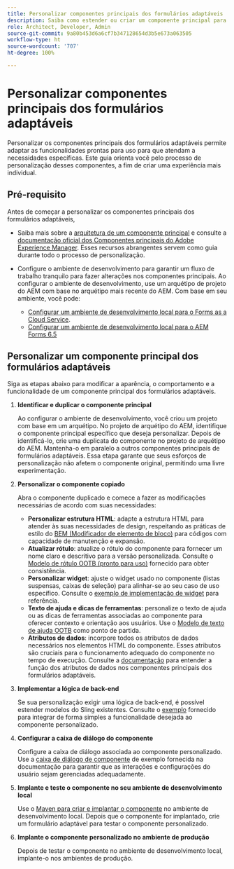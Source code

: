 ```yaml
---
title: Personalizar componentes principais dos formulários adaptáveis
description: Saiba como estender ou criar um componente principal para formulários adaptáveis e implementar funcionalidades personalizadas na sua organização.
role: Architect, Developer, Admin
source-git-commit: 9a80b453d6a6cf7b347128654d3b5e673a063505
workflow-type: ht
source-wordcount: '707'
ht-degree: 100%

---
```



# Personalizar componentes principais dos formulários adaptáveis

Personalizar os componentes principais dos formulários adaptáveis permite adaptar as funcionalidades prontas para uso para que atendam a necessidades específicas. Este guia orienta você pelo processo de personalização desses componentes, a fim de criar uma experiência mais individual.

## Pré-requisito

Antes de começar a personalizar os componentes principais dos formulários adaptáveis,

* Saiba mais sobre a [arquitetura de um componente principal](customizing.md#customizing-the-markup-customizing-the-markup) e consulte a [documentação oficial dos Componentes principais do Adobe Experience Manager](customizing.md). Esses recursos abrangentes servem como guia durante todo o processo de personalização.
* Configure o ambiente de desenvolvimento para garantir um fluxo de trabalho tranquilo para fazer alterações nos componentes principais. Ao configurar o ambiente de desenvolvimento, use um arquétipo de projeto do AEM com base no arquétipo mais recente do AEM. Com base em seu ambiente, você pode:

   * [Configurar um ambiente de desenvolvimento local para o Forms as a Cloud Service](https://experienceleague.adobe.com/docs/experience-manager-cloud-service/content/forms/setup-configure-migrate/setup-local-development-environment.html?lang=pt-BR).
   * [Configurar um ambiente de desenvolvimento local para o AEM Forms 6.5](https://experienceleague.adobe.com/docs/experience-manager-learn/foundation/development/set-up-a-local-aem-development-environment.html?lang=pt-BR)

## Personalizar um componente principal dos formulários adaptáveis

Siga as etapas abaixo para modificar a aparência, o comportamento e a funcionalidade de um componente principal dos formulários adaptáveis.

1. **Identificar e duplicar o componente principal**

   Ao configurar o ambiente de desenvolvimento, você criou um projeto com base em um arquétipo. No projeto de arquétipo do AEM, identifique o componente principal específico que deseja personalizar. Depois de identificá-lo, crie uma duplicata do componente no projeto de arquétipo do AEM. Mantenha-o em paralelo a outros componentes principais de formulários adaptáveis. Essa etapa garante que seus esforços de personalização não afetem o componente original, permitindo uma livre experimentação.

1. **Personalizar o componente copiado**

   Abra o componente duplicado e comece a fazer as modificações necessárias de acordo com suas necessidades:

   * **Personalizar estrutura HTML**: adapte a estrutura HTML para atender às suas necessidades de design, respeitando as práticas de estilo do [BEM (Modificador de elemento de bloco)](https://github.com/adobe/aem-core-wcm-components/wiki/css-coding-conventions) para códigos com capacidade de manutenção e expansão.
   * **Atualizar rótulo**: atualize o rótulo do componente para fornecer um nome claro e descritivo para a versão personalizada. Consulte o [Modelo de rótulo OOTB (pronto para uso)](https://github.com/adobe/aem-core-forms-components/blob/master/ui.af.apps/src/main/content/jcr_root/apps/core/fd/components/af-commons/v1/fieldTemplates/label.html?lang=pt-BR) fornecido para obter consistência.
   * **Personalizar widget**: ajuste o widget usado no componente (listas suspensas, caixas de seleção) para alinhar-se ao seu caso de uso específico. Consulte o [exemplo de implementação de widget](https://github.com/adobe/aem-core-forms-components/blob/master/ui.af.apps/src/main/content/jcr_root/apps/core/fd/components/form/textinput/v1/textinput/textinput.html?lang=pt-BR) para referência.
   * **Texto de ajuda e dicas de ferramentas**: personalize o texto de ajuda ou as dicas de ferramentas associadas ao componente para oferecer contexto e orientação aos usuários. Use o [Modelo de texto de ajuda OOTB](https://github.com/adobe/aem-core-forms-components/blob/master/ui.af.apps/src/main/content/jcr_root/apps/core/fd/components/af-commons/v1/fieldTemplates/questionMark.html?lang=pt-BR) como ponto de partida.
   * **Atributos de dados**: incorpore todos os atributos de dados necessários nos elementos HTML do componente. Esses atributos são cruciais para o funcionamento adequado do componente no tempo de execução. Consulte a [documentação](https://github.com/adobe/aem-core-forms-components/tree/master/ui.af.apps/src/main/content/jcr_root/apps/core/fd/components/form/textinput/v1/textinput) para entender a função dos atributos de dados nos componentes principais dos formulários adaptáveis.

1. **Implementar a lógica de back-end**

   Se sua personalização exigir uma lógica de back-end, é possível estender modelos do Sling existentes. Consulte o [exemplo](https://github.com/adobe/aem-core-forms-components/blob/master/bundles/af-core/src/main/java/com/adobe/cq/forms/core/components/internal/models/v1/form/TextInputImpl.java) fornecido para integrar de forma simples a funcionalidade desejada ao componente personalizado.

1. **Configurar a caixa de diálogo do componente**

   Configure a caixa de diálogo associada ao componente personalizado. Use a [caixa de diálogo de componente](https://github.com/adobe/aem-core-forms-components/blob/master/ui.af.apps/src/main/content/jcr_root/apps/core/fd/components/form/textinput/v1/textinput/_cq_dialog/.content.xml) de exemplo fornecida na documentação para garantir que as interações e configurações do usuário sejam gerenciadas adequadamente.

1. **Implante e teste o componente no seu ambiente de desenvolvimento local**

   Use o [Maven para criar e implantar o componente](https://experienceleague.adobe.com/docs/experience-manager-core-components/using/developing/archetype/using.html?lang=pt-BR#building-and-installing) no ambiente de desenvolvimento local. Depois que o componente for implantado, crie um formulário adaptável para testar o componente personalizado.

1. **Implante o componente personalizado no ambiente de produção**

   Depois de testar o componente no ambiente de desenvolvimento local, implante-o nos ambientes de produção.

